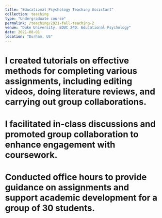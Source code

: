```yaml
---
title: "Educational Psychology Teaching Assistant"
collection: teaching
type: "Undergraduate course"
permalink: /teaching/2021-fall-teaching-2
venue: "Duke University, EDUC 240: Educational Psychology"
date: 2021-08-01
location: "Durham, US"
---
```








I created tutorials on effective methods for completing various assignments, including editing videos, doing literature reviews, and carrying out group collaborations.
===

I facilitated in-class discussions and promoted group collaboration to enhance engagement with coursework.
===

Conducted office hours to provide guidance on assignments and support academic development for a group of 30 students.
=======
